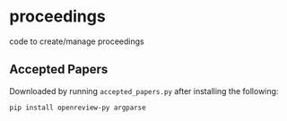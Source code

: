# proceedings
code to create/manage proceedings

## Accepted Papers

Downloaded by running `accepted_papers.py` after installing the following:

```
pip install openreview-py argparse
```